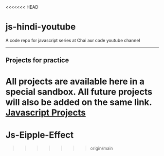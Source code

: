 <<<<<<< HEAD
# js-hindi-youtube
A code repo for javascript series at Chai aur code youtube channel

---

## Projects for practice

All projects are available here in a special sandbox. All future projects will also be added on the same link.
[Javascript Projects](https://stackblitz.com/edit/dom-project-chaiaurcode?file=index.html)
=======
# Js-Eipple-Effect
>>>>>>> origin/main
